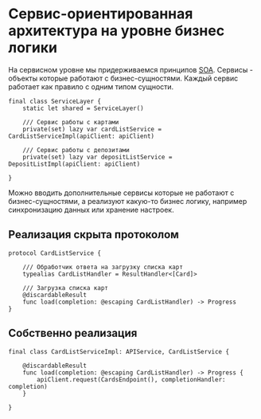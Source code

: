 # Сервис-ориентированная архитектура на уровне бизнес логики

На сервисном уровне мы придерживаемся принципов [SOA](https://ru.wikipedia.org/wiki/Сервис-ориентированная_архитектура).
Сервисы - объекты которые работают с бизнес-сущностями. Каждый сервис работает как правило с одним типом сущности. 

```
final class ServiceLayer {
    static let shared = ServiceLayer()

    /// Сервис работы с картами
    private(set) lazy var cardListService = CardListServiceImpl(apiClient: apiClient)

    /// Сервис работы с депозитами
    private(set) lazy var depositListService = DepositListImpl(apiClient: apiClient)

}
```

Можно вводить дополнительные сервисы которые не работают с бизнес-сущностями, а реализуют какую-то бизнес логику, например синхронизацию данных или хранение настроек.

## Реализация скрыта протоколом

```
protocol CardListService {
    
    /// Обработчик ответа на загрузку списка карт
    typealias CardListHandler = ResultHandler<[Card]>

    /// Загрузка списка карт
    @discardableResult
    func load(completion: @escaping CardListHandler) -> Progress
}

```

## Собственно реализация

```
final class CardListServiceImpl: APIService, CardListService {
    
    @discardableResult
    func load(completion: @escaping CardListHandler) -> Progress {
        apiClient.request(CardsEndpoint(), completionHandler: completion)
    }

}
```
